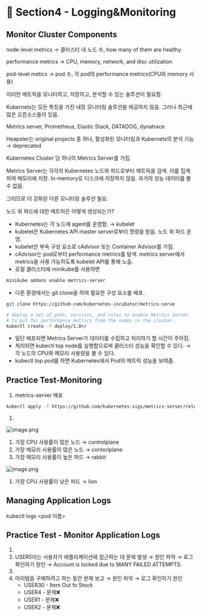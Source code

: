# 🍨 Section4 - Logging&Monitoring

## Monitor Cluster Components


node-level metrics → 클러스터 내 노드 수, how many of them are healthy


performance metrics → CPU, memory, network, and disc utilization


pod-level  metics → pod 수, 각 pod의 performance metrics(CPU와 memory 사용)


이러한 메트릭을 모니터하고, 저장하고, 분석할 수 있는 솔루션이 필요함.


Kubernets는 모든 특징을 가진 내장 모니터링 솔루션을 제공하지 않음. 그러나 최근에 많은 오픈소스들이 있음.


Metrics server, Prometheus, Elastic Stack, DATADOG, dynatrace


Heapster는 original projects 중 하나, 활성화된 모니터링과 Kubernets의 분석 기능 → deprecated


Kubernetes Cluster 당 하나의 Metrics Server를 가짐.


Metrics Server는 각각의 Kubernetes 노드와 파드로부터 메트릭을 검색. 이를 집계하여 메모리에 저장. In-memory로 디스크에 저장하지 않음. 과거의 성능 데이터를 볼 수 없음.


그러므로 더 강화된 다른 모니터링 솔루션 필요.


노드 위 파드에 대한 메트릭은 어떻게 생성되는가?

- Kubernetes는 각 노드에 agent를 운영함. → kubelet
- kubelet은 Kubernetes API master server로부터 명령을 받음. 노드 위 파드 운영.
- kubelet은 부속 구성 요소로 cAdvisor 또는 Container Advisor를 가짐.
- cAdvisor는 pod로부터 performance metrics를 탐색. metrics server에서 metrics을 사용 가능하도록  kubelet API를 통해 노출.
- 로컬 클러스터에 minikube를 사용하면

```bash
minikube addons enable metrics-server
```

- 다른 환경에서는 git clone을 하여 필요한 구성 요소를 배포.

```bash
git clone https://github-com/kubernetes-incubator/metrics-serve

# deploy a set of pods, services, and roles to enable Metrics Server
# to pul for performance metrics from the nodes in the cluster.
kubectl create -f deploy/1.8+/
```

- 일단 배포되면 Metrics Server가 데이터를 수집하고 처리하기 할 시간이 주어짐.
- 처리되면 kubectl top node를 실행함으로써 클러스터 성능을 확인할 수 있다. → 각 노드의 CPU와 메모리 사용량을 볼 수 있다.
- kubectl top pod를 하면 Kubernetes에서 Pod의 메트릭 성능을 보여줌.

## Practice Test-Monitoring

1. metrics-server 배포

```bash
kubectl apply -f https://github.com/kubernetes-sigs/metrics-server/releases/latest/download/components.yaml
```

1. 

![image.png](https://prod-files-secure.s3.us-west-2.amazonaws.com/b2ea2032-00e9-4883-a13b-cb03cf5b2334/be867e9c-0d47-47a3-971e-146d2c8c7945/image.png?X-Amz-Algorithm=AWS4-HMAC-SHA256&X-Amz-Content-Sha256=UNSIGNED-PAYLOAD&X-Amz-Credential=ASIAZI2LB466SU66HJC5%2F20250417%2Fus-west-2%2Fs3%2Faws4_request&X-Amz-Date=20250417T140856Z&X-Amz-Expires=3600&X-Amz-Security-Token=IQoJb3JpZ2luX2VjENX%2F%2F%2F%2F%2F%2F%2F%2F%2F%2FwEaCXVzLXdlc3QtMiJHMEUCIFxiWsSA5liJ%2BF7mOc8wEyYn2IQhAs2X%2FhBAlKok22diAiEAqEzoPUCkdcHqtBcQUQII4QExwcPncKTxBNUtWC5zZGAq%2FwMIXhAAGgw2Mzc0MjMxODM4MDUiDA41FdqMP1Urx%2BCBnCrcA4fuieNEhDiawJXuwDD1vBswUqFUsCT4w3ak5buZ7covJsfV%2B5gqu4DrHkd46O34%2Fl9gxsHDYtO6QJ%2FNGgMdB%2BdjYtzl3REolmppqrLh4NoUynJhLzp6l8xSdFZMUx%2BVsn0pKaFsBMSbB9mdzO%2BN0BT3%2FZk7JAc8RUDurEIPmpiACAxnT3viQT2Q%2BY8qvRZxXja%2FkX4M0LW7mPTdmncqeeDmRWWoopO6kf8gKNyvbsY0%2BZ0Y%2F45JuPO30ehj%2FEgraAgu90C9ueDsr75%2BSW47Ekwh2g7Xt8SNze1t2ptA2hYAmOKaO12cAUcNG8MrfDTGcb2MwM6tAHUTY60rFWaf1UBy5F25GbAPT3RBcGzyH38QBJfDkhOTfYQz%2BqWb2BP2ILaIWhcBzM9%2BX2J81GTLdSS76k0cngZQpeam%2BvM3J%2FMo0yj%2B9rdjI2av5Ct830abnRAejTjoUcuxstTi5pkqTs4%2B1t8rG7JILh30mRRLQ6e5KDSt31i8M0DiQhAeUZ2pH%2BldLaoctwRy7ntWp52A3aHm%2FeUi6JripdYD6vSXNJgILWO6QffKG5BHCenwiU%2BpE3LPsfLvTT29s8ustOWyRcpk9NDtbCBuMqlYBlILsf7l819px%2Br%2BWpWGSoTqMMj8g8AGOqUBpLK00IcqTQP7bIWlR1PNbzzqyJKKsx2RFJDYqMpdE6f4EnRUy%2B0iNWr946%2BC1ZhkGlt2G5Z5l%2B7sZapB6QLoFegphDOTzMvDo%2BnrSn1vToLn3w%2Fz%2BG0PAxo6rSqXsiyP2iZK%2Fkth2Y%2FaVmyBzTDwxLT3eZhVVstynkbcOyxOJ2r6oq8pr7iyEpHm4T%2BgH6Ab9CO3x2Jc3kcdfUUJXdq8K40do5Pw&X-Amz-Signature=4be54fd2538271e38a2fe3f742254b1bbc912642221dbcdf37a0388b45731ac7&X-Amz-SignedHeaders=host&x-id=GetObject)

1. 가장 CPU 사용률이 많은 노드 → controlplane
2. 가장 메모리 사용률이 많은 노드 → contorlplane
3. 가장 메모리 사용률이 높은 파드 → rabbit

![image.png](https://prod-files-secure.s3.us-west-2.amazonaws.com/b2ea2032-00e9-4883-a13b-cb03cf5b2334/a5ad8203-cf78-4c06-9de1-67cb491aedc9/image.png?X-Amz-Algorithm=AWS4-HMAC-SHA256&X-Amz-Content-Sha256=UNSIGNED-PAYLOAD&X-Amz-Credential=ASIAZI2LB466SU66HJC5%2F20250417%2Fus-west-2%2Fs3%2Faws4_request&X-Amz-Date=20250417T140856Z&X-Amz-Expires=3600&X-Amz-Security-Token=IQoJb3JpZ2luX2VjENX%2F%2F%2F%2F%2F%2F%2F%2F%2F%2FwEaCXVzLXdlc3QtMiJHMEUCIFxiWsSA5liJ%2BF7mOc8wEyYn2IQhAs2X%2FhBAlKok22diAiEAqEzoPUCkdcHqtBcQUQII4QExwcPncKTxBNUtWC5zZGAq%2FwMIXhAAGgw2Mzc0MjMxODM4MDUiDA41FdqMP1Urx%2BCBnCrcA4fuieNEhDiawJXuwDD1vBswUqFUsCT4w3ak5buZ7covJsfV%2B5gqu4DrHkd46O34%2Fl9gxsHDYtO6QJ%2FNGgMdB%2BdjYtzl3REolmppqrLh4NoUynJhLzp6l8xSdFZMUx%2BVsn0pKaFsBMSbB9mdzO%2BN0BT3%2FZk7JAc8RUDurEIPmpiACAxnT3viQT2Q%2BY8qvRZxXja%2FkX4M0LW7mPTdmncqeeDmRWWoopO6kf8gKNyvbsY0%2BZ0Y%2F45JuPO30ehj%2FEgraAgu90C9ueDsr75%2BSW47Ekwh2g7Xt8SNze1t2ptA2hYAmOKaO12cAUcNG8MrfDTGcb2MwM6tAHUTY60rFWaf1UBy5F25GbAPT3RBcGzyH38QBJfDkhOTfYQz%2BqWb2BP2ILaIWhcBzM9%2BX2J81GTLdSS76k0cngZQpeam%2BvM3J%2FMo0yj%2B9rdjI2av5Ct830abnRAejTjoUcuxstTi5pkqTs4%2B1t8rG7JILh30mRRLQ6e5KDSt31i8M0DiQhAeUZ2pH%2BldLaoctwRy7ntWp52A3aHm%2FeUi6JripdYD6vSXNJgILWO6QffKG5BHCenwiU%2BpE3LPsfLvTT29s8ustOWyRcpk9NDtbCBuMqlYBlILsf7l819px%2Br%2BWpWGSoTqMMj8g8AGOqUBpLK00IcqTQP7bIWlR1PNbzzqyJKKsx2RFJDYqMpdE6f4EnRUy%2B0iNWr946%2BC1ZhkGlt2G5Z5l%2B7sZapB6QLoFegphDOTzMvDo%2BnrSn1vToLn3w%2Fz%2BG0PAxo6rSqXsiyP2iZK%2Fkth2Y%2FaVmyBzTDwxLT3eZhVVstynkbcOyxOJ2r6oq8pr7iyEpHm4T%2BgH6Ab9CO3x2Jc3kcdfUUJXdq8K40do5Pw&X-Amz-Signature=7faa3107fdcaa94ff7af61ea66294376b7d352321d5348198a0ec5ee8c3e3616&X-Amz-SignedHeaders=host&x-id=GetObject)

1. 가장 CPU 사용률이 낮은 파드 → lion

## Managing Application Logs


kubectl logs <pod 이름>


## Practice Test - Monitor Application Logs

1. 
2. USER5라는 사용자가 애플리케이션에 접근하는 데 문제 발생 → 원인 파악 → 로그 확인하기
원인 → Account is locked due to MANY FAILED ATTEMPTS.
3. 
4. 아이템을 구매하려고 하는 동안 문제 보고 → 원인 파악 → 로그 확인하기
원인
    - USER30 - Item Out fo Stock
    - USER4 - 문제❌
    - USER1 - 문제❌
    - USER2 - 문제❌
